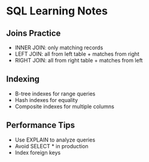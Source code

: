 # SQL Learning Notes

## Joins Practice

- INNER JOIN: only matching records
- LEFT JOIN: all from left table + matches from right
- RIGHT JOIN: all from right table + matches from left

## Indexing

- B-tree indexes for range queries
- Hash indexes for equality
- Composite indexes for multiple columns

## Performance Tips

- Use EXPLAIN to analyze queries
- Avoid SELECT \* in production
- Index foreign keys
